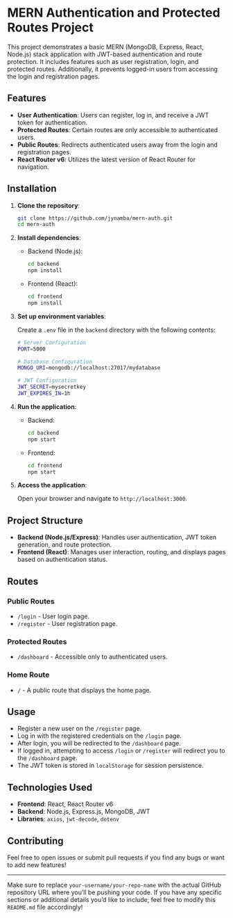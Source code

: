 # MERN Authentication and Protected Routes Project

This project demonstrates a basic MERN (MongoDB, Express, React, Node.js) stack application with JWT-based authentication and route protection. It includes features such as user registration, login, and protected routes. Additionally, it prevents logged-in users from accessing the login and registration pages.

## Features

- **User Authentication**: Users can register, log in, and receive a JWT token for authentication.
- **Protected Routes**: Certain routes are only accessible to authenticated users.
- **Public Routes**: Redirects authenticated users away from the login and registration pages.
- **React Router v6**: Utilizes the latest version of React Router for navigation.

## Installation

1. **Clone the repository**:

   ```bash
   git clone https://github.com/jynamba/mern-auth.git
   cd mern-auth
   ```

2. **Install dependencies**:

   - Backend (Node.js):

     ```bash
     cd backend
     npm install
     ```

   - Frontend (React):
     ```bash
     cd frontend
     npm install
     ```

3. **Set up environment variables**:

   Create a `.env` file in the `backend` directory with the following contents:

   ```bash
   # Server Configuration
   PORT=5000

   # Database Configuration
   MONGO_URI=mongodb://localhost:27017/mydatabase

   # JWT Configuration
   JWT_SECRET=mysecretkey
   JWT_EXPIRES_IN=1h
   ```

4. **Run the application**:

   - Backend:

     ```bash
     cd backend
     npm start
     ```

   - Frontend:
     ```bash
     cd frontend
     npm start
     ```

5. **Access the application**:

   Open your browser and navigate to `http://localhost:3000`.

## Project Structure

- **Backend (Node.js/Express)**: Handles user authentication, JWT token generation, and route protection.
- **Frontend (React)**: Manages user interaction, routing, and displays pages based on authentication status.

## Routes

### Public Routes

- `/login` - User login page.
- `/register` - User registration page.

### Protected Routes

- `/dashboard` - Accessible only to authenticated users.

### Home Route

- `/` - A public route that displays the home page.

## Usage

- Register a new user on the `/register` page.
- Log in with the registered credentials on the `/login` page.
- After login, you will be redirected to the `/dashboard` page.
- If logged in, attempting to access `/login` or `/register` will redirect you to the `/dashboard` page.
- The JWT token is stored in `localStorage` for session persistence.

## Technologies Used

- **Frontend**: React, React Router v6
- **Backend**: Node.js, Express.js, MongoDB, JWT
- **Libraries**: `axios`, `jwt-decode`, `dotenv`

## Contributing

Feel free to open issues or submit pull requests if you find any bugs or want to add new features!

---

Make sure to replace `your-username/your-repo-name` with the actual GitHub repository URL where you’ll be pushing your code. If you have any specific sections or additional details you’d like to include, feel free to modify this `README.md` file accordingly!
